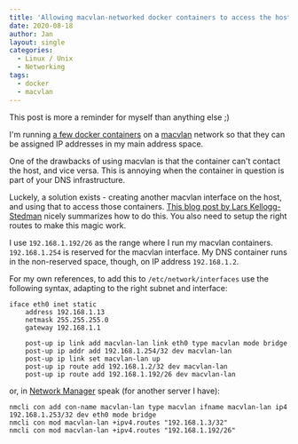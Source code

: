 ```yaml
---
title: 'Allowing macvlan-networked docker containers to access the host'
date: 2020-08-18
author: Jan
layout: single
categories:
  - Linux / Unix
  - Networking
tags:
  - docker
  - macvlan
---
```

This post is more a reminder for myself than anything else ;)

I'm running [a few docker containers](/2020/05/07/enter-zfs/) on a [macvlan](https://docs.docker.com/network/macvlan/) 
network so that they can be assigned IP addresses in my main address space.

One of the drawbacks of using macvlan is that the container can't contact the host, and vice versa. This is annoying when
the container in question is part of your DNS infrastructure.

Luckely, a solution exists - creating another macvlan interface on the host, and using that to access those containers.
[This blog post by Lars Kellogg-Stedman](https://blog.oddbit.com/post/2018-03-12-using-docker-macvlan-networks/) nicely 
summarizes how to do this. You also need to setup the right routes to make this magic work.

I use `192.168.1.192/26` as the range where I run my macvlan containers. `192.168.1.254` is reserved for the macvlan interface.
My DNS container runs in the non-reserved space, though, on IP address `192.168.1.2`.
  
For my own references, to add this to `/etc/network/interfaces` use the following syntax, adapting to the right 
subnet and interface:

```
iface eth0 inet static
    address 192.168.1.13
    netmask 255.255.255.0
    gateway 192.168.1.1

    post-up ip link add macvlan-lan link eth0 type macvlan mode bridge
    post-up ip addr add 192.168.1.254/32 dev macvlan-lan
    post-up ip link set macvlan-lan up
    post-up ip route add 192.168.1.2/32 dev macvlan-lan
    post-up ip route add 192.168.1.192/26 dev macvlan-lan
```

or, in [Network Manager](https://wiki.gnome.org/Projects/NetworkManager) speak (for another server I have):

```shell
nmcli con add con-name macvlan-lan type macvlan ifname macvlan-lan ip4 192.168.1.253/32 dev eth0 mode bridge
nmcli con mod macvlan-lan +ipv4.routes "192.168.1.3/32"
nmcli con mod macvlan-lan +ipv4.routes "192.168.1.192/26"
```
